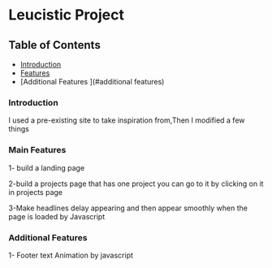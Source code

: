 # Leucistic Project

## Table of Contents

* [Introduction](#introduction)
* [Features](#features)
* [Additional Features ](#additional features)

### Introduction 
I used a pre-existing site to take inspiration from,Then I modified a few things
### Main Features
1- build a landing page

2-build a projects page that has one project you can go to it by clicking on it in projects page

3-Make headlines delay appearing and then appear smoothly when the page is loaded by Javascript 

### Additional Features

1- Footer text Animation by javascript 


